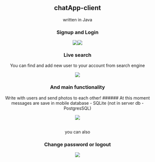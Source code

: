 <center>

## chatApp-client
written in Java

<h3>Signup and Login</h3>

![](gifs/Signup.gif)![](./gifs/Login.gif)

<h3>Live search</h3>
You can find and add new user to your account from search engine 

![](./gifs/Livesearch.gif)

<h3>And main functionality</h3>
Write with users and send photos to each other!
###### At this moment messages are save in mobile database - SQLite  (not in server db - PostgresSQL)

![](./gifs/Sendmessages.gif)

<br>you can also
<h3>Change password or logout</h3>

![](./gifs/Logout.gif)

</center>
